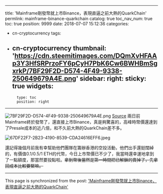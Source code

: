 
---
title: 'Mainframe剛發幣就上市Binance，表現直逼之前大熱的QuarkChain'
permlink: mainframe-binance-quarkchain
catalog: true
toc_nav_num: true
toc: true
position: 9999
date: 2018-07-07 15:12:36
categories:
- cn-cryptocurrency
tags:
- cn-cryptocurrency
thumbnail: 'https://cdn.steemitimages.com/DQmXvHFAAp3Y3HfSRPrzoFY6pCyH7PbK6Cw6BWHBmSgxrkP/7BF29F2D-D574-4F49-9338-250649679A4E.png'
sidebar:
    right:
        sticky: true
widgets:
    -
        type: toc
        position: right
---


![7BF29F2D-D574-4F49-9338-250649679A4E.png](https://cdn.steemitimages.com/DQmXvHFAAp3Y3HfSRPrzoFY6pCyH7PbK6Cw6BWHBmSgxrkP/7BF29F2D-D574-4F49-9338-250649679A4E.png)
[Source](https://bitcoinexchangeguide.com/mainframe-mft-token-added-to-binance-crypto-trading-exchange/)
兩日前Mainframe終於發幣了，還直接上市Binance，真是夠驚喜的，高峰時幣價還達到了Presale成本的近八倍，和不久前大熱的QuarkChain差不多。

![67DF22F7-2B23-4190-8539-CDA24616EFF6.jpeg](https://cdn.steemitimages.com/DQmaEWgS8SVLyBPimTBJyvv3kgjziLraRkWZhPiUPYSh5Qp/67DF22F7-2B23-4190-8539-CDA24616EFF6.jpeg)

還記得幾個月前我有幸幫助他們團隊在籌辦香港的空投活動，他們出手還挺闊綽的，有價值0.1/0.5/1 ETH的代幣，今日上市幣價已不少了，我當時還幸運地拿到了一點額度，那當然要投點啦。~~拿到幣後當然是第一時間把已解鎖的賣掉了，先拿回成本比較要緊嘛。~~

- - -

This page is synchronized from the post: ['Mainframe剛發幣就上市Binance，表現直逼之前大熱的QuarkChain'](https://steemit.com/@htliao/mainframe-binance-quarkchain)
